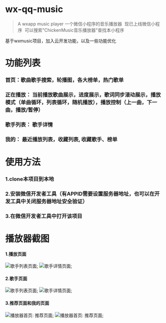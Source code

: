 # wx-qq-music
>A wxapp music player 一个微信小程序的音乐播放器  现已上线微信小程序  可以搜索"ChickenMusic音乐播放器"查找本小程序

基于wxmusic项目，加入云开发功能，以及一些功能优化

# 功能列表
### 首页：歌曲歌手搜索，轮播图，各大榜单，热门歌单
### 正在播放： 当前播放歌曲展示，进度展示，歌词同步滚动展示，播放模式（单曲循环，列表循环，随机播放），播放控制（上一曲，下一曲，播放/暂停）
### 歌手列表： 歌手详情
### 我的： 最近播放列表，收藏列表, 收藏歌手、榜单

# 使用方法

### 1.clone本项目到本地 ###
### 2.安装微信开发者工具（有APPID需要设置服务器地址，也可以在开发工具中关闭服务器地址安全验证） ###
### 3.在微信开发者工具中打开该项目 ###

# 播放器截图
#### 1.播放页面
![歌手列表页面](https://github.com/zyb718116577/wxmusic/blob/master/static/screenshot/player-1.png);
![歌手详情页面](https://github.com/zyb718116577/wxmusic/blob/master/static/screenshot/player-2.png);
#### 2.歌手页面
![歌手列表页面](https://github.com/zyb718116577/wxmusic/blob/master/static/screenshot/singer-1.png);
![歌手详情页面](https://github.com/zyb718116577/wxmusic/blob/master/static/screenshot/singer-2.png);
#### 3.推荐页面和我的页面
![播放器首页: 推荐页面](https://github.com/zyb718116577/wxmusic/blob/master/static/screenshot/index.png);
![播放器首页: 推荐页面](https://github.com/zyb718116577/wxmusic/blob/master/static/screenshot/my.png);

